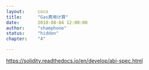 ```yaml
---
layout: 	coco
title: 		"Gas费用计算"
date: 		2018-08-04 12:00:00
author: 	"shamphone"
status:		"hidden"
chapter:	"4"

---
```


https://solidity.readthedocs.io/en/develop/abi-spec.html

